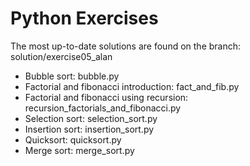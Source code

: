 # Python Exercises  

The most up-to-date solutions are found on the branch:
solution/exercise05_alan

- Bubble sort: bubble.py
- Factorial and fibonacci introduction: fact_and_fib.py
- Factorial and fibonacci using recursion: recursion_factorials_and_fibonacci.py
- Selection sort: selection_sort.py
- Insertion sort: insertion_sort.py
- Quicksort: quicksort.py
- Merge sort: merge_sort.py
